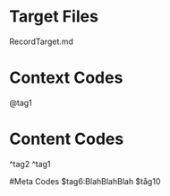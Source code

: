 # Target Files
RecordTarget.md

# Context Codes
@tag1

# Content Codes
^tag2
^tag1

#Meta Codes
$tag6:BlahBlahBlah
$tåg10
